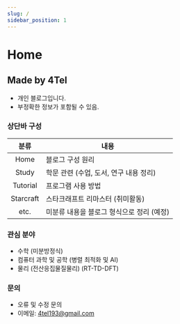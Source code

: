 ```yaml
---
slug: /
sidebar_position: 1
---
```

# Home
## Made by 4Tel
* 개인 블로그입니다.
* 부정확한 정보가 포함될 수 있음.
### 상단바 구성
|분류|내용|
|:-:|-|
Home | 블로그 구성 원리
Study | 학문 관련 (수업, 도서, 연구 내용 정리)
Tutorial | 프로그램 사용 방법
Starcraft | 스타크래프트 리마스터 (취미활동)
etc. | 미분류 내용을 블로그 형식으로 정리 (예정)
### 관심 분야
* 수학 (미분방정식)
* 컴퓨터 과학 및 공학 (병렬 최적화 및 AI)
* 물리 (전산응집물질물리) (RT-TD-DFT)
### 문의
* 오류 및 수정 문의
* 이메일: 4tel193@gmail.com
